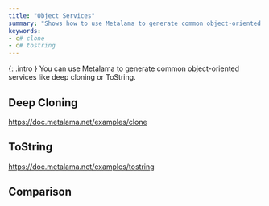 ```yaml
---
title: "Object Services"
summary: "Shows how to use Metalama to generate common object-oriented services like deep cloning or ToString."
keywords:
- c# clone
- c# tostring
---
```


{: .intro }
You can use Metalama to generate common object-oriented services like deep cloning or ToString.

## Deep Cloning

https://doc.metalama.net/examples/clone

## ToString

https://doc.metalama.net/examples/tostring

## Comparison